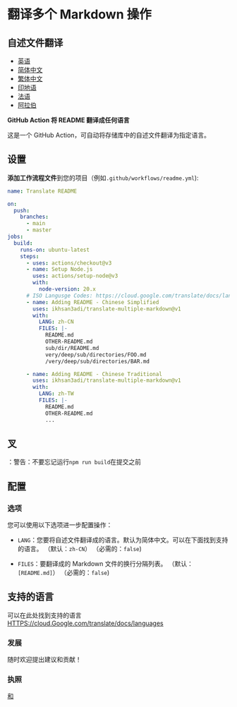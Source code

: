 # 翻译多个 Markdown 操作

## 自述文件翻译

-   [英语](README.md)
-   [简体中文](README.zh-CN.md)
-   [繁体中文](README.zh-TW.md)
-   [印地语](README.hi.md)
-   [法语](README.fr.md)
-   [阿拉伯](README.ar.md)

**GitHub Action 将 README 翻译成任何语言**

这是一个 GitHub Action，可自动将存储库中的自述文件翻译为指定语言。

## 设置

**添加工作流程文件**到您的项目（例如`.github/workflows/readme.yml`):

```yaml
name: Translate README

on:
  push:
    branches:
      - main
      - master
jobs:
  build:
    runs-on: ubuntu-latest
    steps:
      - uses: actions/checkout@v3
      - name: Setup Node.js
        uses: actions/setup-node@v3
        with:
          node-version: 20.x
      # ISO Langusge Codes: https://cloud.google.com/translate/docs/languages
      - name: Adding README - Chinese Simplified
        uses: ikhsan3adi/translate-multiple-markdown@v1
        with:
          LANG: zh-CN
          FILES: |-
            README.md
            OTHER-README.md
            sub/dir/README.md
            very/deep/sub/directories/FOO.md
            /very/deep/sub/directories/BAR.md

      - name: Adding README - Chinese Traditional
        uses: ikhsan3adi/translate-multiple-markdown@v1
        with:
          LANG: zh-TW
          FILES: |-
            README.md
            OTHER-README.md
            ...
```

## 叉

：警告：不要忘记运行`npm run build`在提交之前

## 配置

### 选项

您可以使用以下选项进一步配置操作：

-   `LANG`：您要将自述文件翻译成的语言。默认为简体中文。可以在下面找到支持的语言。
    （默认：`zh-CN`） （必需的：`false`)

-   `FILES`：要翻译成的 Markdown 文件的换行分隔列表。 （默认：`[README.md]`） （必需的：`false`)

## 支持的语言

可以在此处找到支持的语言[HTTPS://cloud.Google.com/translate/docs/languages](https://cloud.google.com/translate/docs/languages)

### 发展

随时欢迎提出建议和贡献！

### 执照

[和](./LICENSE)
